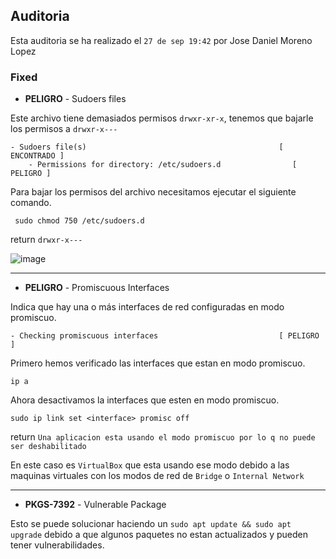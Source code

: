 ## Auditoria
Esta auditoria se ha realizado el `27 de sep 19:42` por Jose Daniel Moreno Lopez



### Fixed

- **PELIGRO** - Sudoers files

Este archivo tiene demasiados permisos `drwxr-xr-x`, tenemos que bajarle los permisos a `drwxr-x---`
```
- Sudoers file(s)                                           [ ENCONTRADO ]
    - Permissions for directory: /etc/sudoers.d                [ PELIGRO ]
```

Para bajar los permisos del archivo necesitamos ejecutar el siguiente comando.
```
 sudo chmod 750 /etc/sudoers.d
```
return `drwxr-x---`

![image](https://github.com/user-attachments/assets/1ef10c8d-2ccd-4ed8-8704-d1ff546e057e)

---

- **PELIGRO** - Promiscuous Interfaces

Indica que hay una o más interfaces de red configuradas en modo promiscuo.
```
- Checking promiscuous interfaces                           [ PELIGRO ]
```

Primero hemos verificado las interfaces que estan en modo promiscuo.
```
ip a
```
Ahora desactivamos la interfaces que esten en modo promiscuo.
```
sudo ip link set <interface> promisc off
```
return `Una aplicacion esta usando el modo promiscuo por lo q no puede ser deshabilitado`

En este caso es `VirtualBox` que esta usando ese modo debido a las maquinas virtuales con los modos de red de `Bridge` o `Internal Network`

---

- **PKGS-7392** - Vulnerable Package

Esto se puede solucionar haciendo un `sudo apt update && sudo apt upgrade` debido a que algunos paquetes no estan actualizados y pueden tener vulnerabilidades.
